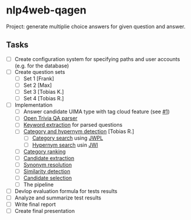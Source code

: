 # nlp4web-qagen
Project: generate multiplie choice answers for given question and answer.

## Tasks
- [ ] Create configuration system for specifying paths and user accounts (e.g. for the database)
- [ ] Create question sets
  - [ ] Set 1 [Frank]
  - [ ] Set 2 [Max]
  - [ ] Set 3 [Tobias K.]
  - [ ] Set 4 [Tobias R.]
- [ ] Implementation
  - [ ] Answer candidate UIMA type with tag cloud feature (see [#1](https://github.com/Thylossus/nlp4web-qagen/issues/1))
  - [ ] [Open Trivia QA parser](https://github.com/Thylossus/nlp4web-qagen/blob/master/qagen/src/main/java/input/OpenTriviaQAParser.java)
  - [ ] [Keyword extraction](https://github.com/Thylossus/nlp4web-qagen/blob/master/qagen/src/main/java/question/processing/KeywordExtraction.java) for parsed questions
  - [ ] [Category and hypernym detection](https://github.com/Thylossus/nlp4web-qagen/blob/master/qagen/src/main/java/tag/cloud/enrichment/CategoryAndHypernymDetection.java) [Tobias R.]
    - [ ] [Category search](https://github.com/Thylossus/nlp4web-qagen/blob/master/qagen/src/main/java/tag/cloud/enrichment/CategorySearch.java) using [JWPL](https://dkpro.github.io/dkpro-jwpl/)
    - [ ] [Hypernym search](https://github.com/Thylossus/nlp4web-qagen/blob/master/qagen/src/main/java/tag/cloud/enrichment/HypernymSearch.java) usin [JWI](https://projects.csail.mit.edu/jwi/)
  - [ ] [Category ranking](https://github.com/Thylossus/nlp4web-qagen/blob/master/qagen/src/main/java/candidate/extraction/CategoryRanking.java)  
  - [ ] [Candidate extraction](https://github.com/Thylossus/nlp4web-qagen/blob/master/qagen/src/main/java/candidate/extraction/CandidateExtraction.java)
  - [ ] [Synonym resolution](https://github.com/Thylossus/nlp4web-qagen/blob/master/qagen/src/main/java/candidate/extraction/SynonymResolution.java)
  - [ ] [Similarity detection](https://github.com/Thylossus/nlp4web-qagen/blob/master/qagen/src/main/java/similarity/detection/SimilarityDetection.java)
  - [ ] [Candidate selection](https://github.com/Thylossus/nlp4web-qagen/blob/master/qagen/src/main/java/consumer/CandidateSelection.java)
  - [ ] The pipeline
- [ ] Devlop evaluation formula for tests results
- [ ] Analyze and summarize test results
- [ ] Write final report
- [ ] Create final presentation
